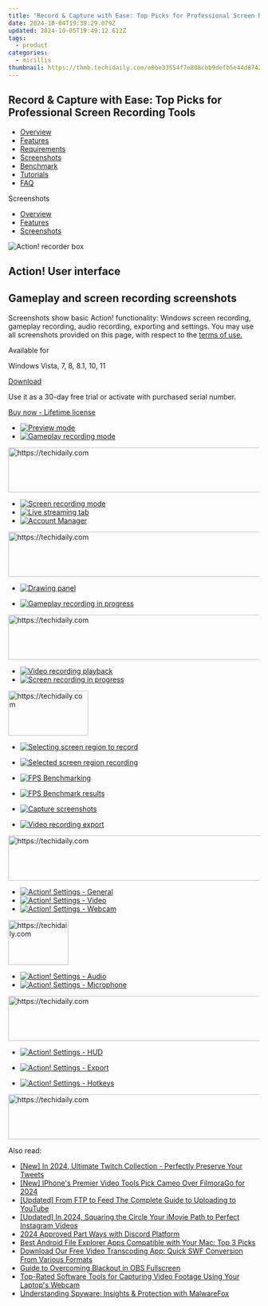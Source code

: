 ```yaml
---
title: "Record & Capture with Ease: Top Picks for Professional Screen Recording Tools"
date: 2024-10-04T19:39:29.079Z
updated: 2024-10-05T19:49:12.612Z
tags:
  - product
categories:
  - mirillis
thumbnail: https://thmb.techidaily.com/e0be33554f7e808cbb9defb5e44d8742371f9f0a41b00b3f13329dba336fbddc.png
---
```


## Record & Capture with Ease: Top Picks for Professional Screen Recording Tools

* [Overview](https://tools.techidaily.com/mirillis/products/)
* [Features](https://tools.techidaily.com/mirillis/products/)
* [Requirements](https://tools.techidaily.com/mirillis/products/)
* [Screenshots](https://tools.techidaily.com/mirillis/products/)
* [Benchmark](https://tools.techidaily.com/mirillis/products/)
* [Tutorials](https://tools.techidaily.com/mirillis/products/)
* [FAQ](https://tools.techidaily.com/mirillis/products/)

Screenshots

* [Overview](https://tools.techidaily.com/mirillis/products/)
* [Features](https://tools.techidaily.com/mirillis/products/)
* [Screenshots](https://tools.techidaily.com/mirillis/products/)

![Action! recorder box](https://mirillis.com/res/old/media/images/action_box.png) 

## Action! User interface

## Gameplay and screen recording screenshots

Screenshots show basic Action! functionality: Windows screen recording, gameplay recording, audio recording, exporting and settings. You may use all screenshots provided on this page, with respect to the [terms of use.](https://tools.techidaily.com/mirillis/products/)

Available for

Windows Vista, 7, 8, 8.1, 10, 11

[Download](https://tools.techidaily.com/mirillis/products/) 

Use it as a 30-day free trial or activate with purchased serial number.

[Buy now - Lifetime license](https://tools.techidaily.com/mirillis/products/) 

* [![Preview mode](https://mirillis.com/res/old/media/images/screenshots/action/mirillis_action_window_preview_min.jpg)](https://mirillis.com/res/old/media/images/screenshots/action/mirillis%5Faction%5Fwindow%5Fpreview.jpg)
* [![Gameplay recording mode](https://mirillis.com/res/old/media/images/screenshots/action/mirillis_action_window_games_and_applications_min.jpg)](https://mirillis.com/res/old/media/images/screenshots/action/mirillis%5Faction%5Fwindow%5Fgames%5Fand%5Fapplications.jpg)

<!-- affiliate ads begin -->
<a href="https://appsumo.8odi.net/c/5597632/2151866/7443" target="_top" id="2151866">
  <img src="//a.impactradius-go.com/display-ad/7443-2151866" border="0" alt="https://techidaily.com" width="728" height="90"/>
</a>
<img height="0" width="0" src="https://appsumo.8odi.net/i/5597632/2151866/7443" style="position:absolute;visibility:hidden;" border="0" />
<!-- affiliate ads end -->

* [![Screen recording mode](https://mirillis.com/res/old/media/images/screenshots/action/mirillis_action_window_desktop_recording_min.jpg)](https://mirillis.com/res/old/media/images/screenshots/action/mirillis%5Faction%5Fwindow%5Fdesktop%5Frecording.jpg)
* [![Live streaming tab](https://mirillis.com/res/old/media/images/screenshots/action/mirillis_action_window_live_streaming_min.jpg)](https://mirillis.com/res/old/media/images/screenshots/action/mirillis%5Faction%5Fwindow%5Flive%5Fstreaming.jpg)
* [![Account Manager](https://mirillis.com/res/old/media/images/screenshots/action/mirillis_action_window_live_streaming_accounts_min.jpg)](https://mirillis.com/res/old/media/images/screenshots/action/mirillis%5Faction%5Fwindow%5Flive%5Fstreaming%5Faccounts.jpg)

<!-- affiliate ads begin -->
<a href="https://laganoo.pxf.io/c/5597632/1657400/16446" target="_top" id="1657400">
  <img src="//a.impactradius-go.com/display-ad/16446-1657400" border="0" alt="https://techidaily.com" width="728" height="90"/>
</a>
<img height="0" width="0" src="https://laganoo.pxf.io/i/5597632/1657400/16446" style="position:absolute;visibility:hidden;" border="0" />
<!-- affiliate ads end -->

* [![Drawing panel](https://mirillis.com/res/old/media/images/screenshots/action/mirillis_action_drawing_panel_min.jpg)](https://mirillis.com/res/old/media/images/screenshots/action/mirillis%5Faction%5Fdrawing%5Fpanel.jpg)

* [![Gameplay recording in progress](https://mirillis.com/res/old/media/images/screenshots/action/mirillis_action_gameplay_recording_min.jpg)](https://mirillis.com/res/old/media/images/screenshots/action/mirillis%5Faction%5Fgameplay%5Frecording.jpg)

<!-- affiliate ads begin -->
<a href="https://25home.pxf.io/c/5597632/2148650/16836" target="_top" id="2148650">
  <img src="//a.impactradius-go.com/display-ad/16836-2148650" border="0" alt="https://techidaily.com" width="728" height="90"/>
</a>
<img height="0" width="0" src="https://25home.pxf.io/i/5597632/2148650/16836" style="position:absolute;visibility:hidden;" border="0" />
<!-- affiliate ads end -->

* [![Video recording playback](https://mirillis.com/res/old/media/images/screenshots/action/mirillis_action_video_playback_with_action_player_min.jpg)](https://mirillis.com/res/old/media/images/screenshots/action/mirillis%5Faction%5Fvideo%5Fplayback%5Fwith%5Faction%5Fplayer.jpg)
* [![Screen recording in progress](https://mirillis.com/res/old/media/images/screenshots/action/mirillis_action_desktop_recording_min.jpg)](https://mirillis.com/res/old/media/images/screenshots/action/mirillis%5Faction%5Fdesktop%5Frecording.jpg)

<!-- affiliate ads begin -->
<a href="https://aligracehair.sjv.io/c/5597632/2135352/19272" target="_top" id="2135352">
  <img src="//a.impactradius-go.com/display-ad/19272-2135352" border="0" alt="https://techidaily.com" width="160" height="90"/>
</a>
<img height="0" width="0" src="https://aligracehair.sjv.io/i/5597632/2135352/19272" style="position:absolute;visibility:hidden;" border="0" />
<!-- affiliate ads end -->

* [![Selecting screen region to record](https://mirillis.com/res/old/media/images/screenshots/action/mirillis_action_desktop_region_selection_min.jpg)](https://mirillis.com/res/old/media/images/screenshots/action/mirillis%5Faction%5Fdesktop%5Fregion%5Fselection.jpg)

* [![Selected screen region recording](https://mirillis.com/res/old/media/images/screenshots/action/mirillis_action_desktop_region_recording_min.jpg)](https://mirillis.com/res/old/media/images/screenshots/action/mirillis%5Faction%5Fdesktop%5Fregion%5Frecording.jpg)
* [![FPS Benchmarking](https://mirillis.com/res/old/media/images/screenshots/action/mirillis_action_window_benchmarks_min.jpg)](https://mirillis.com/res/old/media/images/screenshots/action/mirillis%5Faction%5Fwindow%5Fbenchmarks.jpg)

* [![FPS Benchmark results](https://mirillis.com/res/old/media/images/screenshots/action/mirillis_action_window_benchmarks_preview_min.jpg)](https://mirillis.com/res/old/media/images/screenshots/action/mirillis%5Faction%5Fwindow%5Fbenchmarks%5Fpreview.jpg)
* [![Capture screenshots](https://mirillis.com/res/old/media/images/screenshots/action/mirillis_action_window_screenshots_min.jpg)](https://mirillis.com/res/old/media/images/screenshots/action/mirillis%5Faction%5Fwindow%5Fscreenshots.jpg)

* [![Video recording export](https://mirillis.com/res/old/media/images/screenshots/action/mirillis_action_recordings_export_window_min.jpg)](https://mirillis.com/res/old/media/images/screenshots/action/mirillis%5Faction%5Frecordings%5Fexport%5Fwindow.jpg)

<!-- affiliate ads begin -->
<a href="https://ephamedtechinc.pxf.io/c/5597632/2137220/26400" target="_top" id="2137220">
  <img src="//a.impactradius-go.com/display-ad/26400-2137220" border="0" alt="https://techidaily.com" width="728" height="90"/>
</a>
<img height="0" width="0" src="https://ephamedtechinc.pxf.io/i/5597632/2137220/26400" style="position:absolute;visibility:hidden;" border="0" />
<!-- affiliate ads end -->

* [![Action! Settings - General](https://mirillis.com/res/old/media/images/screenshots/action/mirillis_action_settings_general_min.jpg)](https://mirillis.com/res/old/media/images/screenshots/action/mirillis%5Faction%5Fsettings%5Fgeneral.jpg)
* [![Action! Settings - Video](https://mirillis.com/res/old/media/images/screenshots/action/mirillis_action_settings_video_min.jpg)](https://mirillis.com/res/old/media/images/screenshots/action/mirillis%5Faction%5Fsettings%5Fvideo.jpg)
* [![Action! Settings - Webcam](https://mirillis.com/res/old/media/images/screenshots/action/mirillis_action_settings_webcam_min.jpg)](https://mirillis.com/res/old/media/images/screenshots/action/mirillis%5Faction%5Fsettings%5Fwebcam.jpg)

<!-- affiliate ads begin -->
<a href="https://aligracehair.sjv.io/c/5597632/2135407/19272" target="_top" id="2135407">
  <img src="//a.impactradius-go.com/display-ad/19272-2135407" border="0" alt="https://techidaily.com" width="120" height="90"/>
</a>
<img height="0" width="0" src="https://aligracehair.sjv.io/i/5597632/2135407/19272" style="position:absolute;visibility:hidden;" border="0" />
<!-- affiliate ads end -->

* [![Action! Settings - Audio](https://mirillis.com/res/old/media/images/screenshots/action/mirillis_action_settings_audio_min.jpg)](https://mirillis.com/res/old/media/images/screenshots/action/mirillis%5Faction%5Fsettings%5Faudio.jpg)
* [![Action! Settings - Microphone](https://mirillis.com/res/old/media/images/screenshots/action/mirillis_action_settings_microphone_min.jpg)](https://mirillis.com/res/old/media/images/screenshots/action/mirillis%5Faction%5Fsettings%5Fmicrophone.jpg)

<!-- affiliate ads begin -->
<a href="https://appsumo.8odi.net/c/5597632/2068416/7443" target="_top" id="2068416">
  <img src="//a.impactradius-go.com/display-ad/7443-2068416" border="0" alt="https://techidaily.com" width="728" height="90"/>
</a>
<img height="0" width="0" src="https://appsumo.8odi.net/i/5597632/2068416/7443" style="position:absolute;visibility:hidden;" border="0" />
<!-- affiliate ads end -->

* [![Action! Settings - HUD](https://mirillis.com/res/old/media/images/screenshots/action/mirillis_action_settings_hud_min.jpg)](https://mirillis.com/res/old/media/images/screenshots/action/mirillis%5Faction%5Fsettings%5Fhud.jpg)

* [![Action! Settings - Export](https://mirillis.com/res/old/media/images/screenshots/action/mirillis_action_settings_export_min.jpg)](https://mirillis.com/res/old/media/images/screenshots/action/mirillis%5Faction%5Fsettings%5Fexport.jpg)

* [![Action! Settings - Hotkeys](https://mirillis.com/res/old/media/images/screenshots/action/mirillis_action_settings_hotkeys_min.jpg)](https://mirillis.com/res/old/media/images/screenshots/action/mirillis%5Faction%5Fsettings%5Fhotkeys.jpg)

<!-- affiliate ads begin -->
<a href="https://aligracehair.sjv.io/c/5597632/1885932/19272" target="_top" id="1885932">
  <img src="//a.impactradius-go.com/display-ad/19272-1885932" border="0" alt="https://techidaily.com" width="728" height="90"/>
</a>
<img height="0" width="0" src="https://aligracehair.sjv.io/i/5597632/1885932/19272" style="position:absolute;visibility:hidden;" border="0" />
<!-- affiliate ads end -->

<ins class="adsbygoogle"
     style="display:block"
     data-ad-format="autorelaxed"
     data-ad-client="ca-pub-7571918770474297"
     data-ad-slot="1223367746"></ins>

<ins class="adsbygoogle"
     style="display:block"
     data-ad-client="ca-pub-7571918770474297"
     data-ad-slot="8358498916"
     data-ad-format="auto"
     data-full-width-responsive="true"></ins>

<span class="atpl-alsoreadstyle">Also read:</span>
<div><ul>
<li><a href="https://twitter-videos.techidaily.com/new-in-2024-ultimate-twitch-collection-perfectly-preserve-your-tweets/"><u>[New] In 2024, Ultimate Twitch Collection - Perfectly Preserve Your Tweets</u></a></li>
<li><a href="https://vimeo-videos.techidaily.com/new-iphones-premier-video-tools-pick-cameo-over-filmorago-for-2024/"><u>[New] IPhone's Premier Video Tools Pick Cameo Over FilmoraGo for 2024</u></a></li>
<li><a href="https://facebook-video-footage.techidaily.com/updated-from-ftp-to-feed-the-complete-guide-to-uploading-to-youtube/"><u>[Updated] From FTP to Feed The Complete Guide to Uploading to YouTube</u></a></li>
<li><a href="https://instagram-clips.techidaily.com/updated-in-2024-squaring-the-circle-your-imovie-path-to-perfect-instagram-videos/"><u>[Updated] In 2024, Squaring the Circle Your iMovie Path to Perfect Instagram Videos</u></a></li>
<li><a href="https://discord-videos.techidaily.com/2024-approved-part-ways-with-discord-platform/"><u>2024 Approved Part Ways with Discord Platform</u></a></li>
<li><a href="https://discover-fantastic.techidaily.com/best-android-file-explorer-apps-compatible-with-your-mac-top-3-picks/"><u>Best Android File Explorer Apps Compatible with Your Mac: Top 3 Picks</u></a></li>
<li><a href="https://discover-fantastic.techidaily.com/download-our-free-video-transcoding-app-quick-swf-conversion-from-various-formats/"><u>Download Our Free Video Transcoding App: Quick SWF Conversion From Various Formats</u></a></li>
<li><a href="https://remote-screen-capture.techidaily.com/guide-to-overcoming-blackout-in-obs-fullscreen/"><u>Guide to Overcoming Blackout in OBS Fullscreen</u></a></li>
<li><a href="https://discover-fantastic.techidaily.com/top-rated-software-tools-for-capturing-video-footage-using-your-laptops-webcam/"><u>Top-Rated Software Tools for Capturing Video Footage Using Your Laptop's Webcam</u></a></li>
<li><a href="https://discover-fantastic.techidaily.com/understanding-spyware-insights-and-protection-with-malwarefox/"><u>Understanding Spyware: Insights & Protection with MalwareFox</u></a></li>
</ul></div>

